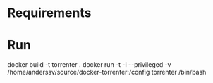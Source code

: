 # Requirements

# Run

docker build -t torrenter .
docker run -t -i --privileged -v /home/anderssv/source/docker-torrenter:/config torrenter /bin/bash